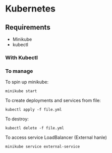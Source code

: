# Kubernetes

## Requirements
 - Minikube
 - kubectl


### With Kubectl

### To manage

 To spin up minikube:
 ```shell
 minikube start
 ```

 To create deployments and services from file:
 ```shell
 kubectl apply -f file.yml
 ```

 To destroy:
 ```shell
 kubectl delete -f file.yml
 ```

 To access service LoadBalancer (External hanle)
 ```shell
 minikube service external-service
 ```
